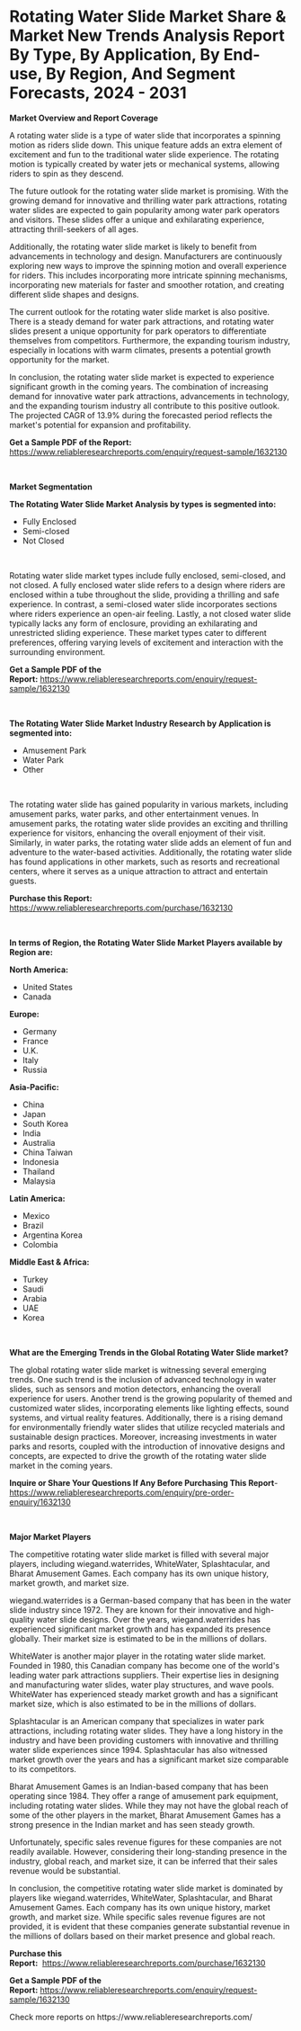 <p><h1>Rotating Water Slide Market Share & Market New Trends Analysis Report By Type, By Application, By End-use, By Region, And Segment Forecasts, 2024 - 2031</h1></p><p><strong>Market Overview and Report Coverage</strong></p>
<p><p>A rotating water slide is a type of water slide that incorporates a spinning motion as riders slide down. This unique feature adds an extra element of excitement and fun to the traditional water slide experience. The rotating motion is typically created by water jets or mechanical systems, allowing riders to spin as they descend.</p><p>The future outlook for the rotating water slide market is promising. With the growing demand for innovative and thrilling water park attractions, rotating water slides are expected to gain popularity among water park operators and visitors. These slides offer a unique and exhilarating experience, attracting thrill-seekers of all ages.</p><p>Additionally, the rotating water slide market is likely to benefit from advancements in technology and design. Manufacturers are continuously exploring new ways to improve the spinning motion and overall experience for riders. This includes incorporating more intricate spinning mechanisms, incorporating new materials for faster and smoother rotation, and creating different slide shapes and designs.</p><p>The current outlook for the rotating water slide market is also positive. There is a steady demand for water park attractions, and rotating water slides present a unique opportunity for park operators to differentiate themselves from competitors. Furthermore, the expanding tourism industry, especially in locations with warm climates, presents a potential growth opportunity for the market.</p><p>In conclusion, the rotating water slide market is expected to experience significant growth in the coming years. The combination of increasing demand for innovative water park attractions, advancements in technology, and the expanding tourism industry all contribute to this positive outlook. The projected CAGR of 13.9% during the forecasted period reflects the market's potential for expansion and profitability.</p></p>
<p><strong>Get a Sample PDF of the Report:</strong> <a href="https://www.reliableresearchreports.com/enquiry/request-sample/1632130">https://www.reliableresearchreports.com/enquiry/request-sample/1632130</a></p>
<p>&nbsp;</p>
<p><strong>Market Segmentation</strong></p>
<p><strong>The Rotating Water Slide Market Analysis by types is segmented into:</strong></p>
<p><ul><li>Fully Enclosed</li><li>Semi-closed</li><li>Not Closed</li></ul></p>
<p>&nbsp;</p>
<p><p>Rotating water slide market types include fully enclosed, semi-closed, and not closed. A fully enclosed water slide refers to a design where riders are enclosed within a tube throughout the slide, providing a thrilling and safe experience. In contrast, a semi-closed water slide incorporates sections where riders experience an open-air feeling. Lastly, a not closed water slide typically lacks any form of enclosure, providing an exhilarating and unrestricted sliding experience. These market types cater to different preferences, offering varying levels of excitement and interaction with the surrounding environment.</p></p>
<p><strong>Get a Sample PDF of the Report:</strong>&nbsp;<a href="https://www.reliableresearchreports.com/enquiry/request-sample/1632130">https://www.reliableresearchreports.com/enquiry/request-sample/1632130</a></p>
<p>&nbsp;</p>
<p><strong>The Rotating Water Slide Market Industry Research by Application is segmented into:</strong></p>
<p><ul><li>Amusement Park</li><li>Water Park</li><li>Other</li></ul></p>
<p>&nbsp;</p>
<p><p>The rotating water slide has gained popularity in various markets, including amusement parks, water parks, and other entertainment venues. In amusement parks, the rotating water slide provides an exciting and thrilling experience for visitors, enhancing the overall enjoyment of their visit. Similarly, in water parks, the rotating water slide adds an element of fun and adventure to the water-based activities. Additionally, the rotating water slide has found applications in other markets, such as resorts and recreational centers, where it serves as a unique attraction to attract and entertain guests.</p></p>
<p><strong>Purchase this Report:</strong>&nbsp; <a href="https://www.reliableresearchreports.com/purchase/1632130">https://www.reliableresearchreports.com/purchase/1632130</a></p>
<p>&nbsp;</p>
<p><strong>In terms of Region, the Rotating Water Slide Market Players available by Region are:</strong></p>
<p>
    <p> <strong> North America: </strong>
        <ul>
            <li>United States</li>
            <li>Canada</li>
        </ul>
        </p> 
    <p> <strong> Europe: </strong>
        <ul>
            <li>Germany</li>
            <li>France</li>
            <li>U.K.</li>
            <li>Italy</li>
            <li>Russia</li>
        </ul>
        </p> 
    <p> <strong> Asia-Pacific: </strong>
        <ul>
            <li>China</li>
            <li>Japan</li>
            <li>South Korea</li>
            <li>India</li>
            <li>Australia</li>
            <li>China Taiwan</li>
            <li>Indonesia</li>
            <li>Thailand</li>
            <li>Malaysia</li>
        </ul>
        </p> 
    <p> <strong> Latin America: </strong>
        <ul>
            <li>Mexico</li>
            <li>Brazil</li>
            <li>Argentina Korea</li>
            <li>Colombia</li>
        </ul>
        </p> 
    <p> <strong> Middle East & Africa: </strong>
        <ul>
            <li>Turkey</li>
            <li>Saudi</li>
            <li>Arabia</li>
            <li>UAE</li>
            <li>Korea</li>
        </ul>
    </p>
    </p>
<p>&nbsp;</p>
<p><strong>What are the Emerging Trends in the Global Rotating Water Slide market?</strong></p>
<p><p>The global rotating water slide market is witnessing several emerging trends. One such trend is the inclusion of advanced technology in water slides, such as sensors and motion detectors, enhancing the overall experience for users. Another trend is the growing popularity of themed and customized water slides, incorporating elements like lighting effects, sound systems, and virtual reality features. Additionally, there is a rising demand for environmentally friendly water slides that utilize recycled materials and sustainable design practices. Moreover, increasing investments in water parks and resorts, coupled with the introduction of innovative designs and concepts, are expected to drive the growth of the rotating water slide market in the coming years.</p></p>
<p><strong>Inquire or Share Your Questions If Any Before Purchasing This Report</strong>- <a href="https://www.reliableresearchreports.com/enquiry/pre-order-enquiry/1632130">https://www.reliableresearchreports.com/enquiry/pre-order-enquiry/1632130</a></p>
<p>&nbsp;</p>
<p><strong>Major Market Players</strong></p>
<p><p>The competitive rotating water slide market is filled with several major players, including wiegand.waterrides, WhiteWater, Splashtacular, and Bharat Amusement Games. Each company has its own unique history, market growth, and market size.</p><p>wiegand.waterrides is a German-based company that has been in the water slide industry since 1972. They are known for their innovative and high-quality water slide designs. Over the years, wiegand.waterrides has experienced significant market growth and has expanded its presence globally. Their market size is estimated to be in the millions of dollars.</p><p>WhiteWater is another major player in the rotating water slide market. Founded in 1980, this Canadian company has become one of the world's leading water park attractions suppliers. Their expertise lies in designing and manufacturing water slides, water play structures, and wave pools. WhiteWater has experienced steady market growth and has a significant market size, which is also estimated to be in the millions of dollars.</p><p>Splashtacular is an American company that specializes in water park attractions, including rotating water slides. They have a long history in the industry and have been providing customers with innovative and thrilling water slide experiences since 1994. Splashtacular has also witnessed market growth over the years and has a significant market size comparable to its competitors.</p><p>Bharat Amusement Games is an Indian-based company that has been operating since 1984. They offer a range of amusement park equipment, including rotating water slides. While they may not have the global reach of some of the other players in the market, Bharat Amusement Games has a strong presence in the Indian market and has seen steady growth.</p><p>Unfortunately, specific sales revenue figures for these companies are not readily available. However, considering their long-standing presence in the industry, global reach, and market size, it can be inferred that their sales revenue would be substantial.</p><p>In conclusion, the competitive rotating water slide market is dominated by players like wiegand.waterrides, WhiteWater, Splashtacular, and Bharat Amusement Games. Each company has its own unique history, market growth, and market size. While specific sales revenue figures are not provided, it is evident that these companies generate substantial revenue in the millions of dollars based on their market presence and global reach.</p></p>
<p><strong>Purchase this Report:</strong>&nbsp;&nbsp;<a href="https://www.reliableresearchreports.com/purchase/1632130">https://www.reliableresearchreports.com/purchase/1632130</a></p>
<p></p>
<p><strong>Get a Sample PDF of the Report:</strong>&nbsp;<a href="https://www.reliableresearchreports.com/enquiry/request-sample/1632130">https://www.reliableresearchreports.com/enquiry/request-sample/1632130</a></p>
<p>Check more reports on https://www.reliableresearchreports.com/</p>